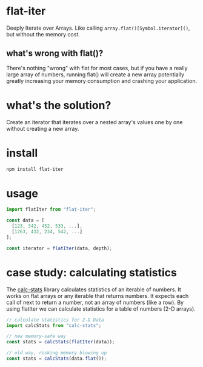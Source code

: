 # flat-iter
Deeply Iterate over Arrays.  Like calling `array.flat()[Symbol.iterator]()`, but without the memory cost.

## what's wrong with flat()?
There's nothing "wrong" with flat for most cases, but if you have a really large array of numbers, running flat() will create a new array
potentially greatly increasing your memory consumption and crashing your application.

# what's the solution?
Create an iterator that iterates over a nested array's values one by one without creating a new array.

# install
```bash
npm install flat-iter
```

# usage
```js
import flatIter from "flat-iter";

const data = [
  [123, 342, 452, 533, ...],
  [1263, 432, 234, 542, ...]
];

const iterator = flatIter(data, depth);
```

# case study: calculating statistics
The [calc-stats](https://github.com/danieljdufour/calc-stats) library calculates
statistics of an iterable of numbers.  It works on flat arrays or any iterable that
returns numbers.  It expects each call of next to return a number,
not an array of numbers (like a row).  By using flatIter we can calculate statistics
for a table of numbers (2-D arrays).

```js
// calculate statistics for 2-D Data
import calcStats from "calc-stats";

// new memory-safe way
const stats = calcStats(flatIter(data));

// old way, risking memory blowing up
const stats = calcStats(data.flat());
```